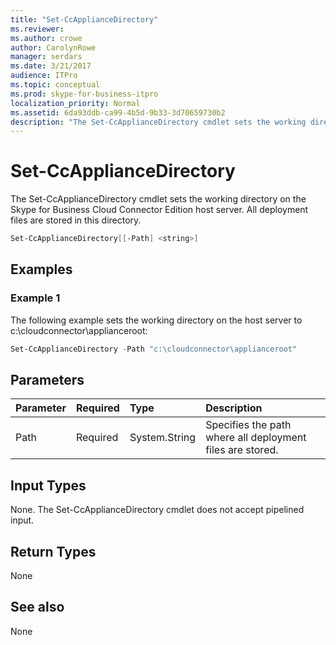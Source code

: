 ```yaml
---
title: "Set-CcApplianceDirectory"
ms.reviewer: 
ms.author: crowe
author: CarolynRowe
manager: serdars
ms.date: 3/21/2017
audience: ITPro
ms.topic: conceptual
ms.prod: skype-for-business-itpro
localization_priority: Normal
ms.assetid: 6da93ddb-ca99-4b5d-9b33-3d70659730b2
description: "The Set-CcApplianceDirectory cmdlet sets the working directory on the Skype for Business Cloud Connector Edition host server. All deployment files are stored in this directory."
---
```


# Set-CcApplianceDirectory
 
The Set-CcApplianceDirectory cmdlet sets the working directory on the Skype for Business Cloud Connector Edition host server. All deployment files are stored in this directory.
  
```powershell
Set-CcApplianceDirectory[[-Path] <string>]
```

## Examples
<a name="Examples"> </a>

### Example 1

The following example sets the working directory on the host server to c:\cloudconnector\applianceroot:
  
```powershell
Set-CcApplianceDirectory -Path "c:\cloudconnector\applianceroot"
```

## Parameters
<a name="Examples"> </a>

|**Parameter**|**Required**|**Type**|**Description**|
|:-----|:-----|:-----|:-----|
| Path <br/> | Required <br/> |System.String  <br/> | Specifies the path where all deployment files are stored. <br/> |
   
## Input Types
<a name="InputTypes"> </a>

None. The Set-CcApplianceDirectory cmdlet does not accept pipelined input.
  
## Return Types
<a name="ReturnTypes"> </a>

None
  
## See also
<a name="ReturnTypes"> </a>

None
  

